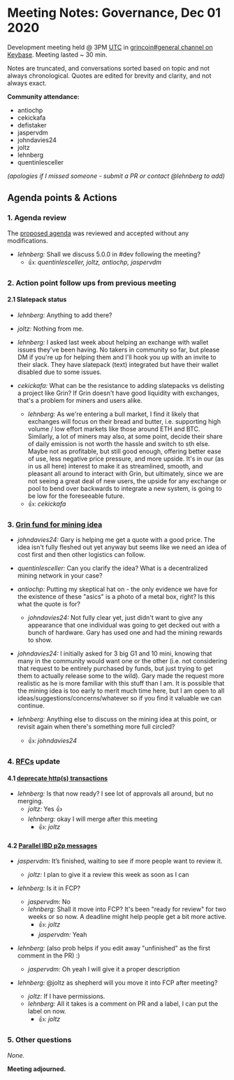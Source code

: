 # Meeting Notes: Governance, Dec 01 2020

Development meeting held @ 3PM [UTC](http://www.timebie.com/std/utc.php) in [grincoin#general channel on Keybase](https://keybase.io/team/grincoin). Meeting lasted ~ 30 min.

Notes are truncated, and conversations sorted based on topic and not always chronological. Quotes are edited for brevity and clarity, and not always exact.

**Community attendance:**
- antiochp
- cekickafa
- defistaker
- jaspervdm
- johndavies24
- joltz
- lehnberg
- quentinlesceller

_(apologies if I missed someone - submit a PR or contact @lehnberg to add)_

## Agenda points & Actions

### 1. Agenda review
The [proposed agenda](https://github.com/mimblewimble/grin-pm/issues/370) was reviewed and accepted without any modifications.

- _lehnberg:_ Shall we discuss 5.0.0 in #dev following the meeting?
   - 👍: _quentinlesceller, joltz, antiochp, jaspervdm_

### 2. Action point follow ups from previous meeting

#### 2.1 Slatepack status
- _lehnberg:_ Anything to add there?
- _joltz:_ Nothing from me.
- _lehnberg:_ I asked last week about helping an exchange with wallet issues they've been having. No takers in community so far, but please DM if you're up for helping them and I'll hook you up with an invite to their slack. They have slatepack (text) integrated but have their wallet disabled due to some issues.

- _cekickafa:_ What can be the resistance to adding slatepacks vs delisting a project like Grin? If Grin doesn't have good liquidity with exchanges, that's a problem for miners and users alike.
   - _lehnberg:_ As we're entering a bull market, I find it likely that exchanges will focus on their bread and butter, i.e. supporting high volume / low effort markets like those around ETH and BTC. Similarly, a lot of miners may also, at some point, decide their share of daily emission is not worth the hassle and switch to sth else. Maybe not as profitable, but still good enough, offering better ease of use, less negative price pressure, and more upside. It's in our (as in us all here) interest to make it as streamlined, smooth, and pleasant all around to interact with Grin, but ultimately, since we are not seeing a great deal of new users, the upside for any exchange or pool to bend over backwards to integrate a new system, is going to be low for the foreseeable future.
   - 👍: _cekickafa_

### 3. [Grin fund for mining idea](https://forum.grin.mw/t/grin-fund-for-mining-idea/7978/)
- _johndavies24:_ Gary is helping me get a quote with a good price. The idea isn't fully fleshed out yet anyway but seems like we need an idea of cost first and then other logistics can follow.
- _quentinlesceller:_ Can you clarify the idea? What is a decentralized mining network in your case?
- _antiochp:_ Putting my skeptical hat on - the only evidence we have for the existence of these "asics" is a photo of a metal box, right? Is this what the quote is for?
   - _johndavies24:_ Not fully clear yet, just didn't want to give any appearance that one individual was going to get decked out with a bunch of hardware. Gary has used one and had the mining rewards to show.

- _johndavies24:_ I initially asked for 3 big G1 and 10 mini, knowing that many in the community would want one or the other (i.e. not considering that request to be entirely purchased by funds, but just trying to get them to actually release some to the wild). Gary made the request more realistic as he is more familiar with this stuff than I am. It is possible that the mining idea is too early to merit much time here, but I am open to all ideas/suggestions/concerns/whatever so if you find it valuable we can continue.

- _lehnberg:_ Anything else to discuss on the mining idea at this point, or revisit again when there's something more full circled?
   - 👍: _johndavies24_

### 4. [RFCs](https://github.com/mimblewimble/grin-rfcs/pulls) update

#### 4.1 [deprecate http(s) transactions](https://github.com/mimblewimble/grin-rfcs/pull/54)
- _lehnberg:_ Is that now ready? I see lot of approvals all around, but no merging.
   - _joltz:_ Yes 👍
   - _lehnberg:_ okay I will merge after this meeting
      - 👍: _joltz_

#### 4.2 [Parallel IBD p2p messages](https://github.com/mimblewimble/grin-rfcs/pull/68)
- _jaspervdm:_ It’s finished, waiting to see if more people want to review it. 
   - _joltz:_ I plan to give it a review this week as soon as I can
- _lehnberg:_ Is it in FCP?
   - _jaspervdm:_ No
   - _lehnberg:_ Shall it move into FCP? It's been "ready for review" for two weeks or so now. A deadline might help people get a bit more active.
      - 👍: _joltz_
      - _jaspervdm:_ Yeah

- _lehnberg:_ (also prob helps if you edit away "unfinished" as the first comment in the PR) :)
   - _jaspervdm:_ Oh yeah I will give it a proper description 

- _lehnberg:_ @joltz as shepherd will you move it into FCP after meeting?
   - _joltz:_ If I have permissions.
   - _lehnberg:_ All it takes is a comment on PR and a label, I can put the label on now.
      - 👍: _joltz_

### 5. Other questions
_None._

**Meeting adjourned.**